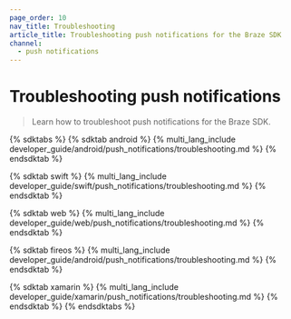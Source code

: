 ```yaml
---
page_order: 10
nav_title: Troubleshooting
article_title: Troubleshooting push notifications for the Braze SDK
channel:
  - push notifications
---
```


# Troubleshooting push notifications

> Learn how to troubleshoot push notifications for the Braze SDK.

{% sdktabs %}
{% sdktab android %}
{% multi_lang_include developer_guide/android/push_notifications/troubleshooting.md %}
{% endsdktab %}

{% sdktab swift %}
{% multi_lang_include developer_guide/swift/push_notifications/troubleshooting.md %}
{% endsdktab %}

{% sdktab web %}
{% multi_lang_include developer_guide/web/push_notifications/troubleshooting.md %}
{% endsdktab %}

{% sdktab fireos %}
{% multi_lang_include developer_guide/android/push_notifications/troubleshooting.md %}
{% endsdktab %}

{% sdktab xamarin %}
{% multi_lang_include developer_guide/xamarin/push_notifications/troubleshooting.md %}
{% endsdktab %}
{% endsdktabs %}
